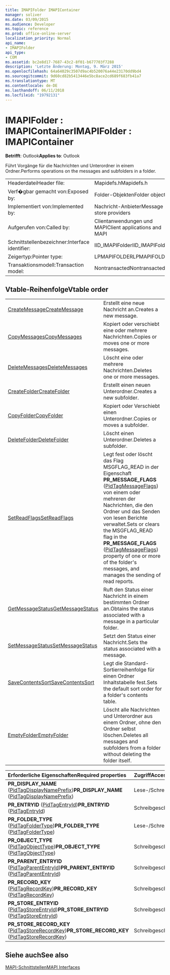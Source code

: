 ```yaml
---
title: IMAPIFolder IMAPIContainer
manager: soliver
ms.date: 03/09/2015
ms.audience: Developer
ms.topic: reference
ms.prod: office-online-server
localization_priority: Normal
api_name:
- IMAPIFolder
api_type:
- COM
ms.assetid: bc2e8d17-7687-43c2-8f01-b677703f7288
description: 'Letzte Änderung: Montag, 9. März 2015'
ms.openlocfilehash: 64a64029c3507d9ac4b520076a44e23170dd9bd4
ms.sourcegitcommit: 9d60cd82b5413446e5bc8ace2cd689f683fb41a7
ms.translationtype: MT
ms.contentlocale: de-DE
ms.lasthandoff: 06/11/2018
ms.locfileid: "19792131"
---
```

# <a name="imapifolder--imapicontainer"></a><span data-ttu-id="6d9b3-103">IMAPIFolder : IMAPIContainer</span><span class="sxs-lookup"><span data-stu-id="6d9b3-103">IMAPIFolder : IMAPIContainer</span></span>

  
  
<span data-ttu-id="6d9b3-104">**Betrifft**: Outlook</span><span class="sxs-lookup"><span data-stu-id="6d9b3-104">**Applies to**: Outlook</span></span> 
  
<span data-ttu-id="6d9b3-105">Führt Vorgänge für die Nachrichten und Unterordner in einem Ordner.</span><span class="sxs-lookup"><span data-stu-id="6d9b3-105">Performs operations on the messages and subfolders in a folder.</span></span>
  
|||
|:-----|:-----|
|<span data-ttu-id="6d9b3-106">Headerdatei</span><span class="sxs-lookup"><span data-stu-id="6d9b3-106">Header file:</span></span>  <br/> |<span data-ttu-id="6d9b3-107">Mapidefs.h</span><span class="sxs-lookup"><span data-stu-id="6d9b3-107">Mapidefs.h</span></span>  <br/> |
|<span data-ttu-id="6d9b3-108">Verf�gbar gemacht von:</span><span class="sxs-lookup"><span data-stu-id="6d9b3-108">Exposed by:</span></span>  <br/> |<span data-ttu-id="6d9b3-109">Folder-Objekten</span><span class="sxs-lookup"><span data-stu-id="6d9b3-109">Folder objects</span></span>  <br/> |
|<span data-ttu-id="6d9b3-110">Implementiert von:</span><span class="sxs-lookup"><span data-stu-id="6d9b3-110">Implemented by:</span></span>  <br/> |<span data-ttu-id="6d9b3-111">Nachricht-Anbieter</span><span class="sxs-lookup"><span data-stu-id="6d9b3-111">Message store providers</span></span>  <br/> |
|<span data-ttu-id="6d9b3-112">Aufgerufen von:</span><span class="sxs-lookup"><span data-stu-id="6d9b3-112">Called by:</span></span>  <br/> |<span data-ttu-id="6d9b3-113">Clientanwendungen und MAPI</span><span class="sxs-lookup"><span data-stu-id="6d9b3-113">Client applications and MAPI</span></span>  <br/> |
|<span data-ttu-id="6d9b3-114">Schnittstellenbezeichner:</span><span class="sxs-lookup"><span data-stu-id="6d9b3-114">Interface identifier:</span></span>  <br/> |<span data-ttu-id="6d9b3-115">IID_IMAPIFolder</span><span class="sxs-lookup"><span data-stu-id="6d9b3-115">IID_IMAPIFolder</span></span>  <br/> |
|<span data-ttu-id="6d9b3-116">Zeigertyp:</span><span class="sxs-lookup"><span data-stu-id="6d9b3-116">Pointer type:</span></span>  <br/> |<span data-ttu-id="6d9b3-117">LPMAPIFOLDER</span><span class="sxs-lookup"><span data-stu-id="6d9b3-117">LPMAPIFOLDER</span></span>  <br/> |
|<span data-ttu-id="6d9b3-118">Transaktionsmodell:</span><span class="sxs-lookup"><span data-stu-id="6d9b3-118">Transaction model:</span></span>  <br/> |<span data-ttu-id="6d9b3-119">Nontransacted</span><span class="sxs-lookup"><span data-stu-id="6d9b3-119">Nontransacted</span></span>  <br/> |
   
## <a name="vtable-order"></a><span data-ttu-id="6d9b3-120">Vtable-Reihenfolge</span><span class="sxs-lookup"><span data-stu-id="6d9b3-120">Vtable order</span></span>

|||
|:-----|:-----|
|[<span data-ttu-id="6d9b3-121">CreateMessage</span><span class="sxs-lookup"><span data-stu-id="6d9b3-121">CreateMessage</span></span>](imapifolder-createmessage.md) <br/> |<span data-ttu-id="6d9b3-122">Erstellt eine neue Nachricht an.</span><span class="sxs-lookup"><span data-stu-id="6d9b3-122">Creates a new message.</span></span>  <br/> |
|[<span data-ttu-id="6d9b3-123">CopyMessages</span><span class="sxs-lookup"><span data-stu-id="6d9b3-123">CopyMessages</span></span>](imapifolder-copymessages.md) <br/> |<span data-ttu-id="6d9b3-124">Kopiert oder verschiebt eine oder mehrere Nachrichten.</span><span class="sxs-lookup"><span data-stu-id="6d9b3-124">Copies or moves one or more messages.</span></span>  <br/> |
|[<span data-ttu-id="6d9b3-125">DeleteMessages</span><span class="sxs-lookup"><span data-stu-id="6d9b3-125">DeleteMessages</span></span>](imapifolder-deletemessages.md) <br/> |<span data-ttu-id="6d9b3-126">Löscht eine oder mehrere Nachrichten.</span><span class="sxs-lookup"><span data-stu-id="6d9b3-126">Deletes one or more messages.</span></span>  <br/> |
|[<span data-ttu-id="6d9b3-127">CreateFolder</span><span class="sxs-lookup"><span data-stu-id="6d9b3-127">CreateFolder</span></span>](imapifolder-createfolder.md) <br/> |<span data-ttu-id="6d9b3-128">Erstellt einen neuen Unterordner.</span><span class="sxs-lookup"><span data-stu-id="6d9b3-128">Creates a new subfolder.</span></span>  <br/> |
|[<span data-ttu-id="6d9b3-129">CopyFolder</span><span class="sxs-lookup"><span data-stu-id="6d9b3-129">CopyFolder</span></span>](imapifolder-copyfolder.md) <br/> |<span data-ttu-id="6d9b3-130">Kopiert oder Verschiebt einen Unterordner.</span><span class="sxs-lookup"><span data-stu-id="6d9b3-130">Copies or moves a subfolder.</span></span>  <br/> |
|[<span data-ttu-id="6d9b3-131">DeleteFolder</span><span class="sxs-lookup"><span data-stu-id="6d9b3-131">DeleteFolder</span></span>](imapifolder-deletefolder.md) <br/> |<span data-ttu-id="6d9b3-132">Löscht einen Unterordner.</span><span class="sxs-lookup"><span data-stu-id="6d9b3-132">Deletes a subfolder.</span></span>  <br/> |
|[<span data-ttu-id="6d9b3-133">SetReadFlags</span><span class="sxs-lookup"><span data-stu-id="6d9b3-133">SetReadFlags</span></span>](imapifolder-setreadflags.md) <br/> |<span data-ttu-id="6d9b3-134">Legt fest oder löscht das Flag MSGFLAG_READ in der Eigenschaft **PR_MESSAGE_FLAGS** ([PidTagMessageFlags](pidtagmessageflags-canonical-property.md)) von einem oder mehreren der Nachrichten, die den Ordner und das Senden von lesen Berichte verwaltet.</span><span class="sxs-lookup"><span data-stu-id="6d9b3-134">Sets or clears the MSGFLAG_READ flag in the **PR_MESSAGE_FLAGS** ([PidTagMessageFlags](pidtagmessageflags-canonical-property.md)) property of one or more of the folder's messages, and manages the sending of read reports.</span></span>  <br/> |
|[<span data-ttu-id="6d9b3-135">GetMessageStatus</span><span class="sxs-lookup"><span data-stu-id="6d9b3-135">GetMessageStatus</span></span>](imapifolder-getmessagestatus.md) <br/> |<span data-ttu-id="6d9b3-136">Ruft den Status einer Nachricht in einem bestimmten Ordner an.</span><span class="sxs-lookup"><span data-stu-id="6d9b3-136">Obtains the status associated with a message in a particular folder.</span></span>  <br/> |
|[<span data-ttu-id="6d9b3-137">SetMessageStatus</span><span class="sxs-lookup"><span data-stu-id="6d9b3-137">SetMessageStatus</span></span>](imapifolder-setmessagestatus.md) <br/> |<span data-ttu-id="6d9b3-138">Setzt den Status einer Nachricht.</span><span class="sxs-lookup"><span data-stu-id="6d9b3-138">Sets the status associated with a message.</span></span>  <br/> |
|[<span data-ttu-id="6d9b3-139">SaveContentsSort</span><span class="sxs-lookup"><span data-stu-id="6d9b3-139">SaveContentsSort</span></span>](imapifolder-savecontentssort.md) <br/> |<span data-ttu-id="6d9b3-140">Legt die Standard-Sortierreihenfolge für einen Ordner Inhaltstabelle fest.</span><span class="sxs-lookup"><span data-stu-id="6d9b3-140">Sets the default sort order for a folder's contents table.</span></span>  <br/> |
|[<span data-ttu-id="6d9b3-141">EmptyFolder</span><span class="sxs-lookup"><span data-stu-id="6d9b3-141">EmptyFolder</span></span>](imapifolder-emptyfolder.md) <br/> |<span data-ttu-id="6d9b3-142">Löscht alle Nachrichten und Unterordner aus einem Ordner, ohne den Ordner selbst löschen.</span><span class="sxs-lookup"><span data-stu-id="6d9b3-142">Deletes all messages and subfolders from a folder without deleting the folder itself.</span></span>  <br/> |
   
|<span data-ttu-id="6d9b3-143">**Erforderliche Eigenschaften**</span><span class="sxs-lookup"><span data-stu-id="6d9b3-143">**Required properties**</span></span>|<span data-ttu-id="6d9b3-144">**Zugriff**</span><span class="sxs-lookup"><span data-stu-id="6d9b3-144">**Access**</span></span>|
|:-----|:-----|
|<span data-ttu-id="6d9b3-145">**PR_DISPLAY_NAME** ([PidTagDisplayNamePrefix](pidtagdisplaynameprefix-canonical-property.md))</span><span class="sxs-lookup"><span data-stu-id="6d9b3-145">**PR_DISPLAY_NAME** ([PidTagDisplayNamePrefix](pidtagdisplaynameprefix-canonical-property.md))</span></span>  <br/> |<span data-ttu-id="6d9b3-146">Lese-/Schreibzugriff</span><span class="sxs-lookup"><span data-stu-id="6d9b3-146">Read/write</span></span>  <br/> |
|<span data-ttu-id="6d9b3-147">**PR_ENTRYID** ([PidTagEntryId](pidtagentryid-canonical-property.md))</span><span class="sxs-lookup"><span data-stu-id="6d9b3-147">**PR_ENTRYID** ([PidTagEntryId](pidtagentryid-canonical-property.md))</span></span>  <br/> |<span data-ttu-id="6d9b3-148">Schreibgeschützt.</span><span class="sxs-lookup"><span data-stu-id="6d9b3-148">Read-only</span></span>  <br/> |
|<span data-ttu-id="6d9b3-149">**PR_FOLDER_TYPE** ([PidTagFolderType](pidtagfoldertype-canonical-property.md))</span><span class="sxs-lookup"><span data-stu-id="6d9b3-149">**PR_FOLDER_TYPE** ([PidTagFolderType](pidtagfoldertype-canonical-property.md))</span></span>  <br/> |<span data-ttu-id="6d9b3-150">Lese-/Schreibzugriff</span><span class="sxs-lookup"><span data-stu-id="6d9b3-150">Read/write</span></span>  <br/> |
|<span data-ttu-id="6d9b3-151">**PR_OBJECT_TYPE** ([PidTagObjectType](pidtagobjecttype-canonical-property.md))</span><span class="sxs-lookup"><span data-stu-id="6d9b3-151">**PR_OBJECT_TYPE** ([PidTagObjectType](pidtagobjecttype-canonical-property.md))</span></span>  <br/> |<span data-ttu-id="6d9b3-152">Schreibgeschützt.</span><span class="sxs-lookup"><span data-stu-id="6d9b3-152">Read-only</span></span>  <br/> |
|<span data-ttu-id="6d9b3-153">**PR_PARENT_ENTRYID** ([PidTagParentEntryId](pidtagparententryid-canonical-property.md))</span><span class="sxs-lookup"><span data-stu-id="6d9b3-153">**PR_PARENT_ENTRYID** ([PidTagParentEntryId](pidtagparententryid-canonical-property.md))</span></span>  <br/> |<span data-ttu-id="6d9b3-154">Schreibgeschützt.</span><span class="sxs-lookup"><span data-stu-id="6d9b3-154">Read-only</span></span>  <br/> |
|<span data-ttu-id="6d9b3-155">**PR_RECORD_KEY** ([PidTagRecordKey](pidtagrecordkey-canonical-property.md))</span><span class="sxs-lookup"><span data-stu-id="6d9b3-155">**PR_RECORD_KEY** ([PidTagRecordKey](pidtagrecordkey-canonical-property.md))</span></span>  <br/> |<span data-ttu-id="6d9b3-156">Schreibgeschützt.</span><span class="sxs-lookup"><span data-stu-id="6d9b3-156">Read-only</span></span>  <br/> |
|<span data-ttu-id="6d9b3-157">**PR_STORE_ENTRYID** ([PidTagStoreEntryId](pidtagstoreentryid-canonical-property.md))</span><span class="sxs-lookup"><span data-stu-id="6d9b3-157">**PR_STORE_ENTRYID** ([PidTagStoreEntryId](pidtagstoreentryid-canonical-property.md))</span></span>  <br/> |<span data-ttu-id="6d9b3-158">Schreibgeschützt.</span><span class="sxs-lookup"><span data-stu-id="6d9b3-158">Read-only</span></span>  <br/> |
|<span data-ttu-id="6d9b3-159">**PR_STORE_RECORD_KEY** ([PidTagStoreRecordKey](pidtagstorerecordkey-canonical-property.md))</span><span class="sxs-lookup"><span data-stu-id="6d9b3-159">**PR_STORE_RECORD_KEY** ([PidTagStoreRecordKey](pidtagstorerecordkey-canonical-property.md))</span></span>  <br/> |<span data-ttu-id="6d9b3-160">Schreibgeschützt.</span><span class="sxs-lookup"><span data-stu-id="6d9b3-160">Read-only</span></span>  <br/> |
   
## <a name="see-also"></a><span data-ttu-id="6d9b3-161">Siehe auch</span><span class="sxs-lookup"><span data-stu-id="6d9b3-161">See also</span></span>



[<span data-ttu-id="6d9b3-162">MAPI-Schnittstellen</span><span class="sxs-lookup"><span data-stu-id="6d9b3-162">MAPI Interfaces</span></span>](mapi-interfaces.md)

